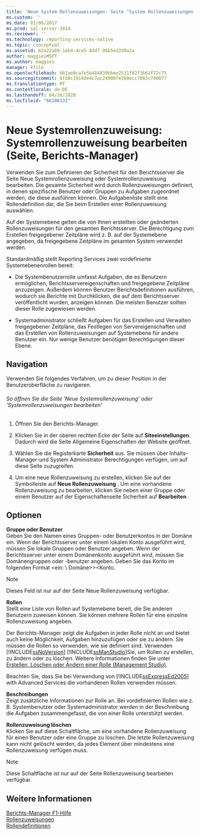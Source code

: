 ```yaml
---
title: 'Neue System Rollenzuweisungen: Seite "System Rollenzuweisungen bearbeiten" (Berichts-Manager) | Microsoft-Dokumentation'
ms.custom: ''
ms.date: 03/06/2017
ms.prod: sql-server-2014
ms.reviewer: ''
ms.technology: reporting-services-native
ms.topic: conceptual
ms.assetid: 62a22ab9-1eb4-4ce5-8dd7-06b5ed2d9a2a
author: maggiesMSFT
ms.author: maggies
manager: kfile
ms.openlocfilehash: 661ae0cafe5b484839bbee2531f82f3b62f72c75
ms.sourcegitcommit: 6fd8c1914de4c7ac24900fe388ecc7883c740077
ms.translationtype: MT
ms.contentlocale: de-DE
ms.lasthandoff: 04/26/2020
ms.locfileid: "66108131"
---
```

# <a name="new-system-role-assignments-edit-system-role-assignments-page-report-manager"></a>Neue Systemrollenzuweisung: Systemrollenzuweisung bearbeiten (Seite, Berichts-Manager)
  Verwenden Sie zum Definieren der Sicherheit für den Berichtsserver die Seite Neue Systemrollenzuweisung oder Systemrollenzuweisung bearbeiten. Die gesamte Sicherheit wird durch Rollenzuweisungen definiert, in denen spezifische Benutzer oder Gruppen zu Aufgaben zugeordnet werden, die diese ausführen können. Die Aufgabenliste stellt eine Rollendefinition dar, die Sie beim Erstellen einer Rollenzuweisung auswählen.  
  
 Auf der Systemebene gelten die von Ihnen erstellten oder geänderten Rollenzuweisungen für den gesamten Berichtsserver. Die Berechtigung zum Erstellen freigegebener Zeitpläne wird z. B. auf der Systemebene angegeben, da freigegebene Zeitpläne im gesamten System verwendet werden.  
  
 Standardmäßig stellt Reporting Services zwei vordefinierte Systemebenenrollen bereit:  
  
-   Die Systembenutzerrolle umfasst Aufgaben, die es Benutzern ermöglichen, Berichtsservereigenschaften und freigegebene Zeitpläne anzuzeigen. Außerdem können Benutzer Berichtsdefinitionen ausführen, wodurch sie Berichte mit Durchklicken, die auf dem Berichtsserver veröffentlicht wurden, anzeigen können. Die meisten Benutzer sollten dieser Rolle zugewiesen werden.  
  
-   Systemadministrator schließt Aufgaben für das Erstellen und Verwalten freigegebener Zeitpläne, das Festlegen von Servereigenschaften und das Erstellen von Rollenzuweisungen auf Systemebene für andere Benutzer ein. Nur wenige Benutzer benötigen Berechtigungen dieser Ebene.  
  
## <a name="navigation"></a>Navigation  
 Verwenden Sie folgendes Verfahren, um zu dieser Position in der Benutzeroberfläche zu navigieren.  
  
###### <a name="to-open-the-new-system-role-assignments-or-edit-system-role-assignments-page"></a>So öffnen Sie die Seite 'Neue Systemrollenzuweisung' oder 'Systemrollenzuweisungen bearbeiten'  
  
1.  Öffnen Sie den Berichts-Manager.  
  
2.  Klicken Sie in der oberen rechten Ecke der Seite auf **Siteeinstellungen**. Dadurch wird die Seite Allgemeine Eigenschaften der Website geöffnet.  
  
3.  Wählen Sie die Registerkarte **Sicherheit** aus. Sie müssen über Inhalts-Manager-und System Administrator Berechtigungen verfügen, um auf diese Seite zuzugreifen.  
  
4.  Um eine neue Rollenzuweisung zu erstellen, klicken Sie auf der Symbolleiste auf **Neue Rollenzuweisung** . Um eine vorhandene Rollenzuweisung zu bearbeiten, klicken Sie neben einer Gruppe oder einem Benutzer auf der Eigenschaftenseite Sicherheit auf **Bearbeiten** .  
  
## <a name="options"></a>Optionen  
 **Gruppe oder Benutzer**  
 Geben Sie den Namen eines Gruppen- oder Benutzerkontos in der Domäne ein. Wenn der Berichtsserver unter einem lokalen Konto ausgeführt wird, müssen Sie lokale Gruppen oder Benutzer angeben. Wenn der Berichtsserver unter einem Domänenkonto ausgeführt wird, müssen Sie Domänengruppen oder -benutzer angeben. Geben Sie das Konto im folgenden Format \<ein: \\ Domäne>\><Konto.  
  
> [!NOTE]  
>  Dieses Feld ist nur auf der Seite Neue Rollenzuweisung verfügbar.  
  
 **Rollen**  
 Stellt eine Liste von Rollen auf Systemebene bereit, die Sie anderen Benutzern zuweisen können. Sie können mehrere Rollen für eine einzelne Rollenzuweisung angeben.  
  
 Der Berichts-Manager zeigt die Aufgaben in jeder Rolle nicht an und bietet auch keine Möglichkeit, Aufgaben hinzuzufügen oder sie zu ändern. Sie müssen die Rollen so verwenden, wie sie definiert sind. Verwenden [!INCLUDE[ssNoVersion](../includes/ssnoversion-md.md)] [!INCLUDE[ssManStudio](../includes/ssmanstudio-md.md)]Sie, um Rollen zu erstellen, zu ändern oder zu löschen. Weitere Informationen finden Sie unter [Erstellen, Löschen oder Ändern einer Rolle &#40;Management Studio&#41;](security/role-definitions-create-delete-or-modify.md).  
  
 Beachten Sie, dass Sie bei Verwendung von [!INCLUDE[ssExpressEd2005](../includes/ssexpressed2005-md.md)] with Advanced Services die vorhandenen Rollen verwenden müssen.  
  
 **Beschreibungen**  
 Zeigt zusätzliche Informationen zur Rolle an. Bei vordefinierten Rollen wie z. B. Systembenutzer oder Systemadministrator werden in der Beschreibung die Aufgaben zusammengefasst, die von einer Rolle unterstützt werden.  
  
 **Rollenzuweisung löschen**  
 Klicken Sie auf diese Schaltfläche, um eine vorhandene Rollenzuweisung für einen Benutzer oder eine Gruppe zu löschen. Die letzte Rollenzuweisung kann nicht gelöscht werden, da jedes Element über mindestens eine Rollenzuweisung verfügen muss.  
  
> [!NOTE]  
>  Diese Schaltfläche ist nur auf der Seite Rollenzuweisung bearbeiten verfügbar.  
  
## <a name="see-also"></a>Weitere Informationen  
 [Berichts-Manager F1-Hilfe](../../2014/reporting-services/report-manager-f1-help.md)   
 [Rollenzuweisungen](security/role-assignments.md)   
 [Rollendefinitionen](security/role-definitions.md)  
  
  
